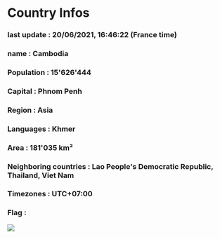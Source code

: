 # Country  Infos
### last update : 20/06/2021, 16:46:22 (France time)

### name : Cambodia
### Population : 15'626'444
### Capital : Phnom Penh
### Region : Asia
### Languages : Khmer
### Area : 181'035 km²
### Neighboring countries : Lao People's Democratic Republic, Thailand, Viet Nam
### Timezones : UTC+07:00

### Flag :
![](https://restcountries.eu/data/khm.svg)